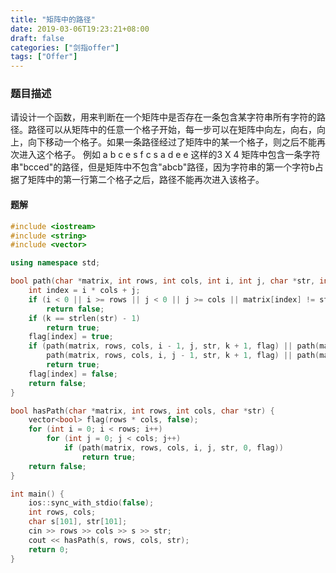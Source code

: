 ```yaml
---
title: "矩阵中的路径"
date: 2019-03-06T19:23:21+08:00
draft: false
categories: ["剑指offer"]
tags: ["Offer"]
---
```


### 题目描述

请设计一个函数，用来判断在一个矩阵中是否存在一条包含某字符串所有字符的路径。路径可以从矩阵中的任意一个格子开始，每一步可以在矩阵中向左，向右，向上，向下移动一个格子。如果一条路径经过了矩阵中的某一个格子，则之后不能再次进入这个格子。 例如 a b c e s f c s a d e e 这样的3 X 4 矩阵中包含一条字符串"bcced"的路径，但是矩阵中不包含"abcb"路径，因为字符串的第一个字符b占据了矩阵中的第一行第二个格子之后，路径不能再次进入该格子。

#### 题解

```c++
#include <iostream>
#include <string>
#include <vector>

using namespace std;

bool path(char *matrix, int rows, int cols, int i, int j, char *str, int k, vector<bool> flag) {
    int index = i * cols + j;
    if (i < 0 || i >= rows || j < 0 || j >= cols || matrix[index] != str[k] || flag[index])
        return false;
    if (k == strlen(str) - 1)
        return true;
    flag[index] = true;
    if (path(matrix, rows, cols, i - 1, j, str, k + 1, flag) || path(matrix, rows, cols, i + 1, j, str, k + 1, flag) ||
        path(matrix, rows, cols, i, j - 1, str, k + 1, flag) || path(matrix, rows, cols, i, j + 1, str, k + 1, flag))
        return true;
    flag[index] = false;
    return false;
}

bool hasPath(char *matrix, int rows, int cols, char *str) {
    vector<bool> flag(rows * cols, false);
    for (int i = 0; i < rows; i++)
        for (int j = 0; j < cols; j++)
            if (path(matrix, rows, cols, i, j, str, 0, flag))
                return true;
    return false;
}

int main() {
    ios::sync_with_stdio(false);
    int rows, cols;
    char s[101], str[101];
    cin >> rows >> cols >> s >> str;
    cout << hasPath(s, rows, cols, str);
    return 0;
}
```